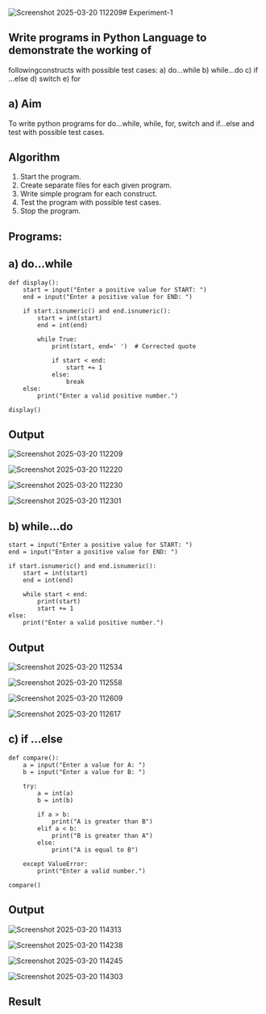 ![Screenshot 2025-03-20 112209](https://github.com/user-attachments/assets/beebb1cc-34ed-4a83-ad2a-5e8cca0819d0)# Experiment-1
##  Write programs in Python Language to demonstrate the working of
followingconstructs with possible test cases: a) do…while b) while…do c)
if …else d) switch e) for

## a) Aim
To write python programs for do…while, while, for, switch and if…else and test with possible test
cases.

## Algorithm
1.	Start the program.
2. Create separate files for each given program.
3. Write simple program for each construct.
4. Test the program with possible test cases.
5. Stop the program. 

## Programs:

## a) do…while
~~~
def display():
    start = input("Enter a positive value for START: ")
    end = input("Enter a positive value for END: ")

    if start.isnumeric() and end.isnumeric():
        start = int(start)
        end = int(end)

        while True:
            print(start, end=' ')  # Corrected quote

            if start < end:
                start += 1
            else:
                break
    else:
        print("Enter a valid positive number.")

display()
~~~

## Output
![Screenshot 2025-03-20 112209](https://github.com/user-attachments/assets/44bfb87e-a0e6-477f-9ac8-30deb173f73e)

![Screenshot 2025-03-20 112220](https://github.com/user-attachments/assets/57a0e702-f03c-4daf-b02e-65c3812638cf)

![Screenshot 2025-03-20 112230](https://github.com/user-attachments/assets/88fcf9c5-924d-410f-9f11-f2e5555ab8f8)

![Screenshot 2025-03-20 112301](https://github.com/user-attachments/assets/2e1b855e-ca61-4d0c-aa1f-53329aca22dd)


## b) while…do
~~~
start = input("Enter a positive value for START: ") 
end = input("Enter a positive value for END: ") 

if start.isnumeric() and end.isnumeric():
    start = int(start)
    end = int(end)

    while start < end:
        print(start)
        start += 1
else:
    print("Enter a valid positive number.")
~~~

## Output
![Screenshot 2025-03-20 112534](https://github.com/user-attachments/assets/f46bb905-71b1-462e-8d2f-83c2e3c45b8b)

![Screenshot 2025-03-20 112558](https://github.com/user-attachments/assets/d084622f-6400-498c-9f26-579da3beabc3)

![Screenshot 2025-03-20 112609](https://github.com/user-attachments/assets/d4185559-98c8-4d11-a031-6cff16cf778c)

![Screenshot 2025-03-20 112617](https://github.com/user-attachments/assets/9e236209-66c8-4155-abad-c60b26eef6ac)


## c) if …else
~~~
def compare():
    a = input("Enter a value for A: ")
    b = input("Enter a value for B: ")
    
    try:
        a = int(a)
        b = int(b)

        if a > b:
            print("A is greater than B")
        elif a < b:
            print("B is greater than A")
        else:
            print("A is equal to B")
    
    except ValueError:
        print("Enter a valid number.")

compare()
~~~

## Output

![Screenshot 2025-03-20 114313](https://github.com/user-attachments/assets/14a20364-6fe5-4b41-8e56-9475bb1a5b64)

![Screenshot 2025-03-20 114238](https://github.com/user-attachments/assets/70f7291d-31fe-4553-888e-77c7b4470807)

![Screenshot 2025-03-20 114245](https://github.com/user-attachments/assets/8f03cb07-6fa1-4371-9856-0a77ddd7d319)

![Screenshot 2025-03-20 114303](https://github.com/user-attachments/assets/b46cc633-29f4-440b-bd78-ae3e6212de56)







## Result




